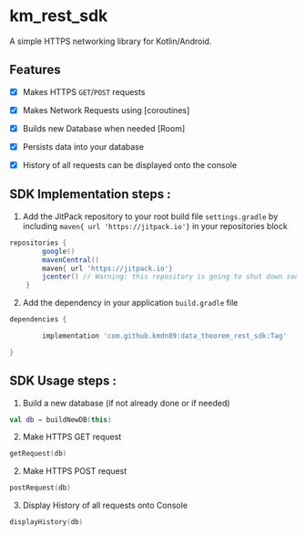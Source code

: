 # km_rest_sdk


A simple HTTPS networking library for Kotlin/Android.


## Features

- [x] Makes HTTPS `GET`/`POST` requests
- [x] Makes Network Requests using [coroutines]
- [x] Builds new Database when needed [Room]
- [x] Persists data into your database
- [x] History of all requests can be displayed onto the console


## SDK Implementation steps : 

1. Add the JitPack repository to your root build file `settings.gradle` by including `maven{ url 'https://jitpack.io'}` in your repositories block

```groovy
repositories {
        google()
        mavenCentral()
        maven{ url 'https://jitpack.io'}
        jcenter() // Warning: this repository is going to shut down soon
    }
```

2. Add the dependency in your application `build.gradle` file


```groovy
dependencies {

        implementation 'com.github.kmdn89:data_theorem_rest_sdk:Tag'

}
```



## SDK Usage steps : 

1. Build a new database (if not already done or if needed)

```kotlin
val db = buildNewDB(this)
```


2. Make HTTPS GET request

```kotlin
getRequest(db)
```


2. Make HTTPS POST request

```kotlin
postRequest(db)
```


3. Display History of all requests onto Console

```kotlin
displayHistory(db)
```

